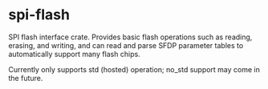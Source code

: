 # spi-flash

SPI flash interface crate. Provides basic flash operations such as reading,
erasing, and writing, and can read and parse SFDP parameter tables to
automatically support many flash chips.

Currently only supports std (hosted) operation; no_std support may come in the
future.

